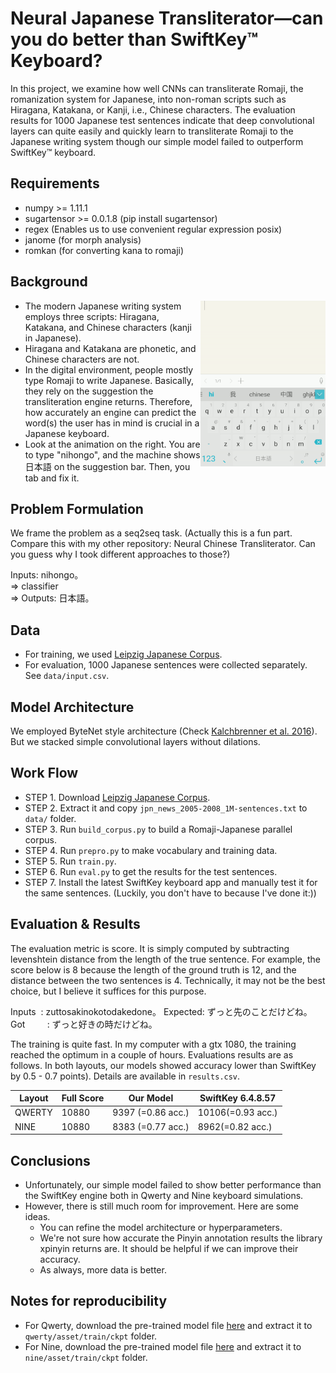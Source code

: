 # Neural Japanese Transliterator—can you do better than SwiftKey™ Keyboard?

In this project, we examine how well CNNs can transliterate Romaji, the romanization system for Japanese, into non-roman scripts such as Hiragana, Katakana, or Kanji, i.e., Chinese characters. The evaluation results for 1000 Japanese test sentences indicate that deep convolutional layers can quite easily and quickly learn to transliterate Romaji to the Japanese writing system though our simple model failed to outperform SwiftKey™ keyboard.

## Requirements
  * numpy >= 1.11.1
  * sugartensor >= 0.0.1.8 (pip install sugartensor)
  * regex (Enables us to use convenient regular expression posix)
  * janome (for morph analysis)
  * romkan (for converting kana to romaji)

## Background

<img src="images/swiftkey_ja.gif" width="200" align="right">
 
* The modern Japanese writing system employs three scripts: Hiragana, Katakana, and Chinese characters (kanji in Japanese).
* Hiragana and Katakana are phonetic, and Chinese characters are not.
* In the digital environment, people mostly type Romaji to write Japanese. Basically, they rely on the suggestion the transliteration engine returns. Therefore, how accurately an engine can predict the word(s) the user has in mind is crucial in a Japanese keyboard. 
* Look at the animation on the right. You are to type "nihongo", and the machine shows 日本語 on the suggestion bar. Then,  you tab and fix it.


## Problem Formulation
We frame the problem as a seq2seq task. (Actually this is a fun part. Compare this with my other repository: Neural Chinese Transliterator. Can you guess why I took different approaches to those?)

Inputs: nihongo。<br>
=> classifier <br>
=> Outputs: 日本語。
 
## Data
* For training, we used [Leipzig Japanese Corpus](http://corpora2.informatik.uni-leipzig.de/download.html). 
* For evaluation, 1000 Japanese sentences were collected separately. See `data/input.csv`.

## Model Architecture

We employed ByteNet style architecture (Check [Kalchbrenner et al. 2016](https://arxiv.org/pdf/1610.10099v1.pdf)). But we stacked simple convolutional layers without dilations.

## Work Flow

* STEP 1. Download [Leipzig Japanese Corpus](http://corpora2.informatik.uni-leipzig.de/downloads/jpn_news_2005-2008_1M-text.tar.gz).
* STEP 2. Extract it and copy `jpn_news_2005-2008_1M-sentences.txt` to `data/` folder.
* STEP 3. Run `build_corpus.py` to build a Romaji-Japanese parallel corpus.
* STEP 4. Run `prepro.py` to make vocabulary and training data.
* STEP 5. Run `train.py`.
* STEP 6. Run `eval.py` to get the results for the test sentences.
* STEP 7. Install the latest SwiftKey keyboard app and manually test it for the same sentences. (Luckily, you don't have to because I've done it:))

## Evaluation & Results

The evaluation metric is score. It is simply computed by subtracting levenshtein distance from the length of the true sentence. For example, the score below is 8 because the length of the ground truth is 12, and the distance between the two sentences is 4. Technically, it may not be the best choice, but I believe it suffices for this purpose.

Inputs&nbsp;&nbsp;: zuttosakinokotodakedone。
Expected: ずっと先のことだけどね。	<br/>
Got&nbsp;&nbsp;&nbsp;&nbsp;&nbsp;&nbsp;&nbsp;&nbsp;     : ずっと好きの時だけどね。

The training is quite fast. In my computer with a gtx 1080, the training reached the optimum in a couple of hours. Evaluations results are as follows. In both layouts, our models showed accuracy lower than SwiftKey by 0.5 - 0.7 points). Details are available in `results.csv`. 

| Layout | Full Score | Our Model | SwiftKey 6.4.8.57 |
|--- |--- |--- |--- |
|QWERTY| 10880 | 9397 (=0.86 acc.) | 10106(=0.93 acc.)|
|NINE| 10880 | 8383 (=0.77 acc.) | 8962(=0.82 acc.)|


## Conclusions
* Unfortunately, our simple model failed to show better performance than the SwiftKey engine both in Qwerty and Nine keyboard simulations.
* However, there is still much room for improvement. Here are some ideas.
  * You can refine the model architecture or hyperparameters.
  * We're not sure how accurate the Pinyin annotation results the library xpinyin returns are. It should be helpful if we can improve their accuracy.
  * As always, more data is better.

## Notes for reproducibility
* For Qwerty, download the pre-trained model file [here](https://drive.google.com/open?id=0B0ZXk88koS2Kdko5SHhtZ2h2RVU) and  extract it to `qwerty/asset/train/ckpt` folder.
* For Nine, download the pre-trained model file [here](https://drive.google.com/open?id=0B0ZXk88koS2KRW94N1VveDdSekU) and extract it to `nine/asset/train/ckpt` folder.

	







